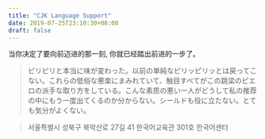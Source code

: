 ```yaml
---
title: "CJK Language Support"
date: 2019-07-25T23:10:30+08:00
draft: false
---
```


当你决定了要向前迈进的那一刻, 你就已经踏出前进的一步了。

> ピリピリと本当に味が変わった。以前の単純なピリッピリッとは戻ってこない。これらの低俗な悪楽にまみれていて、触目すべてがこの跳梁のピエロの派手な取り方をしている。こんな素质の悪い一人がどうして私の推荐の中にもう一度出てくるのか分からない。シールドも役に立たない。とても気分がよくない。

> 서울특별시 성북구 북악산로 27길 41 한국어교육관 301호 한국어센터
